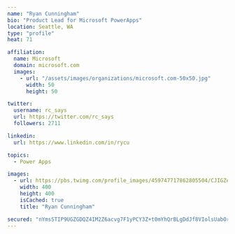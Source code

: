 ```yaml
---
name: "Ryan Cunningham"
bio: "Product Lead for Microsoft PowerApps"
location: Seattle, WA
type: "profile"
heat: 71

affiliation:
  name: Microsoft
  domain: microsoft.com
  images:
    - url: "/assets/images/organizations/microsoft.com-50x50.jpg"
      width: 50
      height: 50

twitter:
  username: rc_says
  url: https://twitter.com/rc_says
  followers: 2711

linkedin:
  url: https://www.linkedin.com/in/rycu

topics:
  - Power Apps

images:
  - url: https://pbs.twimg.com/profile_images/459747717862805504/CJIGZejd_400x400.png
    width: 400
    height: 400
    isCached: true
    title: "Ryan Cunningham"

secured: "nYmsSTIP9UGZGDQZ4IM2Z6acvg7F1yPCY3Z+t0mYhQrBLgDdJf8VIolsUabOrg20AmX01TfhkKzmVq43Dkcumh0Tz2w5mZqSH8EWUXQLUYfs3cdppsjfFpH5ou/SpW4huIwJxDBlpHBDt4ExO+UF5xVPQ3w1Hg2AeVnRTltrBME0PAvEEBTpFMZKfADuAlmY7BXUvrUHyYtuPO44q5Mcu4WfMK9GYyWKpMVdpyV/2B84jv/IEo/yM2kdU1sPGPxe0FhB2I4cJT/W6mLvUzUWEYZ2ESFohJNWvdsqU96Pl5X2DI9L9SZi2POUbaCtYqNvbjvcxM7BHE+JJCXeMXf910kLhrHecNVZhFqCbzg6DwqoN8qaUD76jHdrjQ77/Tuv62aMijp8oBA1vWul23dPQidnLK85pZUCxbQeh/sJ8CY=;PQvAxLzRx+gkdLnzr9sthw=="
---
```


